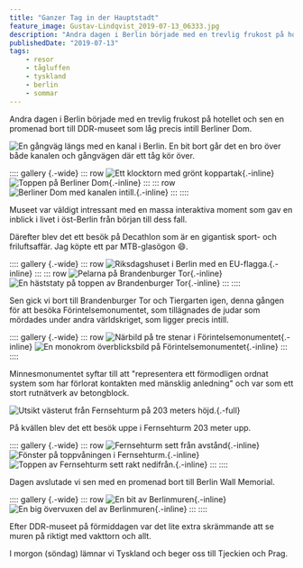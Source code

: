 ```yaml
---
title: "Ganzer Tag in der Hauptstadt"
feature_image: Gustav-Lindqvist_2019-07-13_06333.jpg
description: "Andra dagen i Berlin började med en trevlig frukost på hotellet och sen en promenad bort till DDR-museet som låg precis intill Berliner Dom."
publishedDate: "2019-07-13"
tags:
    - resor
    - tågluffen
    - tyskland
    - berlin
    - sommar
---
```


Andra dagen i Berlin började med en trevlig frukost på hotellet och sen en promenad bort till DDR-museet som låg precis intill Berliner Dom.

![En gångväg längs med en kanal i Berlin. En bit bort går det en bro över både kanalen och gångvägen där ett tåg kör över.](Gustav-Lindqvist_2019-07-13_06295.jpg)

:::: gallery {.-wide}
::: row
![Ett klocktorn med grönt koppartak](Gustav-Lindqvist_2019-07-13_06313.jpg){.-inline}
![Toppen på Berliner Dom](Gustav-Lindqvist_2019-07-13_06317.jpg){.-inline}
:::
::: row
![Berliner Dom med kanalen intill.](Gustav-Lindqvist_2019-07-13_06307.jpg){.-inline}
:::
::::

Museet var väldigt intressant med en massa interaktiva moment som gav en inblick i livet i öst-Berlin från början till dess fall.

Därefter blev det ett besök på Decathlon som är en gigantisk sport- och friluftsaffär. Jag köpte ett par MTB-glasögon 😄.

:::: gallery {.-wide}
::: row
![Riksdagshuset i Berlin med en EU-flagga.](Gustav-Lindqvist_2019-07-13_06333.jpg){.-inline}
:::
::: row
![Pelarna på Brandenburger Tor](Gustav-Lindqvist_2019-07-13_06322.jpg){.-inline}
![En häststaty på toppen av Brandenburger Tor](Gustav-Lindqvist_2019-07-13_06323.jpg){.-inline}
:::
::::

Sen gick vi bort till Brandenburger Tor och Tiergarten igen, denna gången för att besöka Förintelsemonumentet, som tillägnades de judar som mördades under andra världskriget, som ligger precis intill.

:::: gallery {.-wide}
::: row
![Närbild på tre stenar i Förintelsemonumentet](Gustav-Lindqvist_2019-07-13_06363.jpg){.-inline}
![En monokrom överblicksbild på Förintelsemonumentet](Gustav-Lindqvist_2019-07-13_06371.jpg){.-inline}
:::
::::

Minnesmonumentet syftar till att "representera ett förmodligen ordnat system som har förlorat kontakten med mänsklig anledning" och var som ett stort rutnätverk av betongblock.

![Utsikt västerut från Fernsehturm på 203 meters höjd.](20190713_202845-1.jpg){.-full}

På kvällen blev det ett besök uppe i Fernsehturm 203 meter upp.

:::: gallery {.-wide}
::: row
![Fernsehturm sett från avstånd](IMG_20190713_153152_875.jpg){.-inline}
![Fönster på toppvåningen i Fernsehturm.](20190713_201453-2.jpg){.-inline}
![Toppen av Fernsehturm sett rakt nedifrån.](OI000035.jpg){.-inline}
:::
::::

Dagen avslutade vi sen med en promenad bort till Berlin Wall Memorial.

:::: gallery {.-wide}
::: row
![En bit av Berlinmuren](20190713_212657-2.jpg){.-inline}
![En big övervuxen del av Berlinmuren](20190713_213058-2.jpg){.-inline}
:::
::::

Efter DDR-museet på förmiddagen var det lite extra skrämmande att se muren på riktigt med vakttorn och allt.

I morgon (söndag) lämnar vi Tyskland och beger oss till Tjeckien och Prag.
